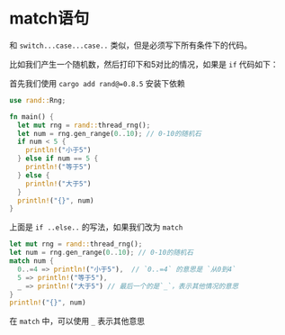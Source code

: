 # match语句

和 `switch...case...case..` 类似，但是必须写下所有条件下的代码。

比如我们产生一个随机数，然后打印下和5对比的情况，如果是 `if` 代码如下：

首先我们使用 `cargo add rand@=0.8.5` 安装下依赖

```rust
use rand::Rng;

fn main() {
  let mut rng = rand::thread_rng();
  let num = rng.gen_range(0..10); // 0-10的随机石
  if num < 5 {
    println!("小于5")
  } else if num == 5 {
    println!("等于5")
  } else {
    println!("大于5")
  }
  println!("{}", num)
}
```

上面是 `if ..else..` 的写法，如果我们改为 `match` 

```rust
let mut rng = rand::thread_rng();
let num = rng.gen_range(0..10); // 0-10的随机石
match num {
  0..=4 => println!("小于5"),  // `0..=4` 的意思是 `从0到4` 
  5 => println!("等于5"),
  _ => println!("大于5") // 最后一个的是`_`，表示其他情况的意思
}
println!("{}", num)
```

在 `match` 中，可以使用 `_` 表示其他意思